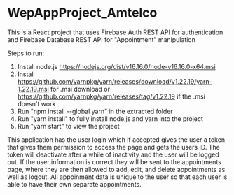 # WepAppProject_Amtelco
This is a React project that uses Firebase Auth REST API for authentication 
  and Firebase Database REST API for "Appointment" manipulation 

Steps to run:
1) Install node.js https://nodejs.org/dist/v16.16.0/node-v16.16.0-x64.msi
2) Install https://github.com/yarnpkg/yarn/releases/download/v1.22.19/yarn-1.22.19.msi for .msi download
    or https://github.com/yarnpkg/yarn/releases/tag/v1.22.19 if the .msi doesn't work
3) Run "npm install --global yarn" in the extracted folder
4) Run "yarn install" to fully install node.js and yarn into the project
5) Run "yarn start" to view the project

This application has the user login which if accepted gives the user a token that gives them permission to access the page and gets the users ID.
  The token will deactivate after a while of inactivity and the user will be logged out.
  If the user information is correct they will be sent to the appointments page, 
  where they are then allowed  to add, edit, and delete appointments as well as logout.
  All appoinment data is unique to the user so that each user is able to have their own separate appointments.
